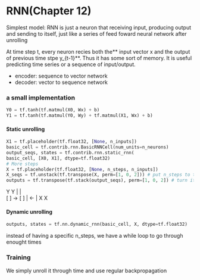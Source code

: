 # RNN(Chapter 12)
Simplest model: RNN is just a neuron that receiving input, producing output and sending to itself, just like a series of feed foward neural network after unrolling 

At time step t, every neuron recies both the** input vector x and the output of previous time stpe y_{t-1}**. Thus it has some sort of memory. It is useful predicting time series or a sequence of input/output.

* encoder: sequence to vector network
* decoder: vector to sequence network 

### a small implementation
```python 
Y0 = tf.tanh(tf.matmul(X0, Wx) + b)
Y1 = tf.tanh(tf.matmul(Y0, Wy) + tf.matmul(X1, Wx) + b)
```

#### Static unrolling 
```python 
X1 = tf.placeholder(tf.float32, [None, n_inputs])
basic_cell = tf.contrib.rnn.BasicRNNCell(num_units=n_neurons)
output_seqs, states = tf.contrib.rnn.static_rnn(
basic_cell, [X0, X1], dtype=tf.float32)
# More steps 
X = tf.placeholder(tf.float32, [None, n_steps, n_inputs])
X_seqs = tf.unstack(tf.transpose(X, perm=[1, 0, 2])) # put n_steps to the front 
outputs = tf.transpose(tf.stack(output_seqs), perm=[1, 0, 2]) # turn it back
```
 Y      Y
 |      |  
[ ] -> [ ]
 |  <-  |
 X      X
#### Dynamic unrolling 
```python 
outputs, states = tf.nn.dynamic_rnn(basic_cell, X, dtype=tf.float32)
```
instead of having a specific n_steps, we have a while loop to go through enought times 

### Training 
We simply unroll it through time and use regular backpropagation 
